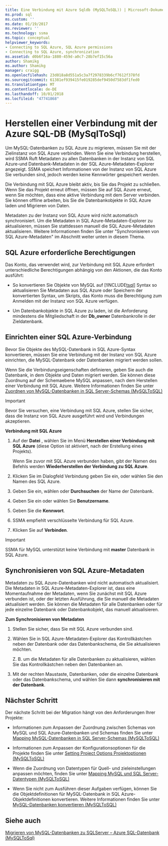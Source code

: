 ```yaml
---
title: Eine Verbindung mit Azure Sqldb (MySQLToSQL)) | Microsoft-Dokumentation
ms.prod: sql
ms.custom: ''
ms.date: 01/19/2017
ms.reviewer: ''
ms.technology: ssma
ms.topic: conceptual
helpviewer_keywords:
- Connecting to SQL Azure, SQL Azure permissions
- Connecting to SQL Azure, synchronization
ms.assetid: d0b6f16a-1880-459d-a0c7-28b7ef15c56a
author: Shamikg
ms.author: Shamikg
manager: craigg
ms.openlocfilehash: 23d018a8d551a5c3a7f2978339b6cf7612f378fd
ms.sourcegitcommit: 61381ef939415fe019285def9450d7583df1fed0
ms.translationtype: MT
ms.contentlocale: de-DE
ms.lasthandoff: 10/01/2018
ms.locfileid: "47741868"
---
```

# <a name="connecting-to-azure-sql-db-mysqltosql"></a>Herstellen einer Verbindung mit der Azure SQL-DB (MySqlToSql)
Um MySQL-Datenbanken zu SQL Azure zu migrieren, müssen Sie mit der Zielinstanz von SQL Azure verbinden. Wenn Sie eine Verbindung herstellen, wird SSMA Ruft Metadaten zu allen Datenbanken in der Instanz von SQL Azure-und Datenbank-Metadaten in der SQL Azure-Metadaten-Explorer angezeigt. SSMA speichert Informationen von der Instanz von SQL Azure Sie verbunden sind, jedoch werden keine Kennwörter gespeichert werden.  
  
Die Verbindung mit SQL Azure bleibt aktiv, bis Sie das Projekt zu schließen. Wenn Sie das Projekt erneut öffnen, müssen Sie auf SQL Azure erneut, wenn Sie möchten, dass eine aktive Verbindung mit dem Server verbinden. Sie können offline arbeiten, bis Sie die Datenbankobjekte in SQL Azure laden und Migrieren von Daten.  
  
Metadaten zu der Instanz von SQL Azure wird nicht automatisch synchronisiert. Um die Metadaten in SQL Azure-Metadaten-Explorer zu aktualisieren, müssen Sie stattdessen manuell die SQL Azure-Metadaten aktualisieren. Weitere Informationen finden Sie unter "Synchronisieren von SQL Azure-Metadaten" im Abschnitt weiter unten in diesem Thema.  
  
## <a name="required-sql-azure-permissions"></a>SQL Azure erforderliche Berechtigungen  
Das Konto, das verwendet wird, zur Verbindung mit SQL Azure erfordert unterschiedliche Berechtigungen abhängig von den Aktionen, die das Konto ausführt:  
  
-   So konvertieren Sie Objekte von MySQL auf [!INCLUDE[tsql](../../includes/tsql-md.md)] Syntax so aktualisieren Sie Metadaten aus SQL Azure oder Speichern der konvertierten Syntax, um Skripts, das Konto muss die Berechtigung zum Anmelden mit der Instanz von SQL Azure verfügen.  
  
-   Um Datenbankobjekte in SQL Azure zu laden, ist die Anforderung mindestens die Mitgliedschaft in der **Db_owner** Datenbankrolle in der Zieldatenbank.  
  
## <a name="establishing-a-sql-azure-connection"></a>Einrichten einer SQL Azure-Verbindung  
Bevor Sie Objekte des MySQL-Datenbank in SQL Azure-Syntax konvertieren, müssen Sie eine Verbindung mit der Instanz von SQL Azure einrichten, die MySQL-Datenbank oder Datenbanken migriert werden sollen.  
  
Wenn Sie die Verbindungseigenschaften definieren, geben Sie auch die Datenbank, in dem Objekte und Daten migriert werden. Sie können diese Zuordnung auf der Schemaebene MySQL anpassen, nach dem Herstellen einer Verbindung mit SQL Azure. Weitere Informationen finden Sie unter [Zuordnen von MySQL-Datenbanken in SQL Server-Schemas &#40;MySQLToSQL&#41;](../../ssma/mysql/mapping-mysql-databases-to-sql-server-schemas-mysqltosql.md)  
  
> [!IMPORTANT]  
> Bevor Sie versuchen, eine Verbindung mit SQL Azure, stellen Sie sicher, dass die Instanz von SQL Azure ausgeführt wird und Verbindungen akzeptieren.  
  
**Verbindung mit SQL Azure**  
  
1.  Auf der **Datei** , wählen Sie im Menü **Herstellen einer Verbindung mit SQL Azure** (diese Option ist aktiviert, nach der Erstellung eines Projekts).  
  
    Wenn Sie zuvor mit SQL Azure verbunden haben, gibt der Namen des Befehls werden **Wiederherstellen der Verbindung zu SQL Azure**.  
  
2.  Klicken Sie im Dialogfeld Verbindung geben Sie ein, oder wählen Sie den Namen des SQL Azure.  
  
3.  Geben Sie ein, wählen oder **Durchsuchen** der Name der Datenbank.  
  
4.  Geben Sie ein oder wählen Sie **Benutzername**.  
  
5.  Geben Sie die **Kennwort**.  
  
6.  SSMA empfiehlt verschlüsselte Verbindung für SQL Azure.  
  
7.  Klicken Sie auf **Verbinden**.  
  
> [!IMPORTANT]  
> SSMA für MySQL unterstützt keine Verbindung mit **master** Datenbank in SQL Azure.  
  
## <a name="synchronizing-sql-azure-metadata"></a>Synchronisieren von SQL Azure-Metadaten  
Metadaten zu SQL Azure-Datenbanken wird nicht automatisch aktualisiert. Die Metadaten in SQL Azure-Metadaten-Explorer ist, dass eine Momentaufnahme der Metadaten, wenn Sie zunächst mit SQL Azure verbunden ist, oder der letzten Ausführung, die Sie manuell die Metadaten aktualisiert werden. Sie können die Metadaten für alle Datenbanken oder für jede einzelne Datenbank oder Datenbankobjekt, das manuell aktualisieren.  
  
**Zum Synchronisieren von Metadaten**  
  
1.  Stellen Sie sicher, dass Sie mit SQL Azure verbunden sind.  
  
2.  Wählen Sie in SQL Azure-Metadaten-Explorer das Kontrollkästchen neben der Datenbank oder das Datenbankschema, die Sie aktualisieren möchten.  
  
    Z. B. um die Metadaten für alle Datenbanken zu aktualisieren, wählen Sie das Kontrollkästchen neben den Datenbanken an.  
  
3.  Mit der rechten Maustaste, Datenbanken, oder die einzelne Datenbank oder das Datenbankschema, und wählen Sie dann **synchronisieren mit der Datenbank**.  
  
## <a name="next-step"></a>Nächster Schritt  
Der nächste Schritt bei der Migration hängt von den Anforderungen Ihrer Projekte:  
  
-   Informationen zum Anpassen der Zuordnung zwischen Schemas von MySQL und SQL Azure-Datenbanken und Schemas finden Sie unter [Mapping MySQL-Datenbanken in SQL Server-Schemas &#40;MySQLToSQL&#41;](../../ssma/mysql/mapping-mysql-databases-to-sql-server-schemas-mysqltosql.md)  
  
-   Informationen zum Anpassen der Konfigurationsoptionen für die Projekte finden Sie unter [Setting Project Options Projektoptionen &#40;MySQLToSQL&#41;](../../ssma/mysql/setting-project-options-mysqltosql.md)  
  
-   Wenn die Zuordnung von Datentypen für Quell- und zieleinstellungen anpassen möchten, finden Sie unter [Mapping MySQL und SQL Server-Datentypen &#40;MySQLToSQL&#41;](../../ssma/mysql/mapping-mysql-and-sql-server-data-types-mysqltosql.md)  
  
-   Wenn Sie nicht zum Ausführen dieser Aufgaben verfügen, können Sie die Objektdefinitionen für MySQL-Datenbank in SQL Azure-Objektdefinitionen konvertieren. Weitere Informationen finden Sie unter [MySQL-Datenbanken konvertieren &#40;MySQLToSQL&#41;](../../ssma/mysql/converting-mysql-databases-mysqltosql.md)  
  
## <a name="see-also"></a>Siehe auch  
[Migrieren von MySQL-Datenbanken zu SQLServer – Azure SQL-Datenbank &#40;MySQLToSql&#41;](../../ssma/mysql/migrating-mysql-databases-to-sql-server-azure-sql-db-mysqltosql.md)  
  
